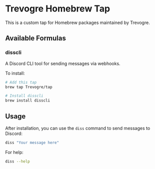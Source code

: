 # Trevogre Homebrew Tap

This is a custom tap for Homebrew packages maintained by Trevogre.

## Available Formulas

### disscli

A Discord CLI tool for sending messages via webhooks.

To install:
```bash
# Add this tap
brew tap Trevogre/tap

# Install disscli
brew install disscli
```

## Usage

After installation, you can use the `diss` command to send messages to Discord:

```bash
diss "Your message here"
```

For help:
```bash
diss --help
``` 